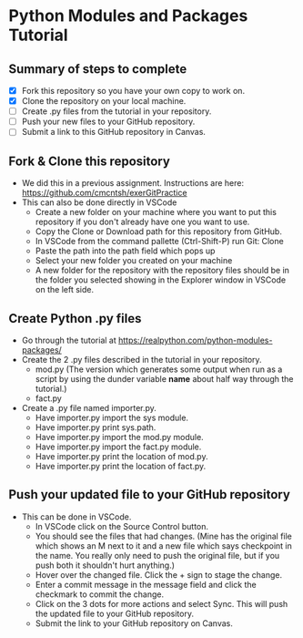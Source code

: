 # Python Modules and Packages Tutorial

## Summary of steps to complete

- [x] Fork this repository so you have your own copy to work on.
- [x] Clone the repository on your local machine. 
- [ ] Create .py files from the tutorial in your repository.
- [ ] Push your new files to your GitHub repository.
- [ ] Submit a link to this GitHub repository in Canvas.

## Fork & Clone this repository

* We did this in a previous assignment. Instructions are here: https://github.com/cmcntsh/exerGitPractice
* This can also be done directly in VSCode
  * Create a new folder on your machine where you want to put this repository if you don't already have one you want to use.
  * Copy the Clone or Download path for this repository from GitHub.
  * In VSCode from the command pallette (Ctrl-Shift-P) run Git: Clone
  * Paste the path into the path field which pops up
  * Select your new folder you created on your machine
  * A new folder for the repository with the repository files should be in the folder you selected showing in the Explorer window in VSCode on the left side.

## Create Python .py files

* Go through the tutorial at https://realpython.com/python-modules-packages/
* Create the 2 .py files described in the tutorial in your repository.
  * mod.py (The version which generates some output when run as a script by using the dunder variable __name__ about half way through the tutorial.)
  * fact.py
* Create a .py file named importer.py.
  * Have importer.py import the sys module.
  * Have importer.py print sys.path.
  * Have importer.py import the mod.py module.
  * Have importer.py import the fact.py module.
  * Have importer.py print the location of mod.py.
  * Have importer.py print the location of fact.py.

## Push your updated file to your GitHub repository

* This can be done in VSCode.
  * In VSCode click on the Source Control button.
  * You should see the files that had changes. (Mine has the original file which shows an M next to it and a new file which says checkpoint in the name. You really only need to push the original file, but if you push both it shouldn't hurt anything.)
  * Hover over the changed file. Click the + sign to stage the change.
  * Enter a commit message in the message field and click the checkmark to commit the change.
  * Click on the 3 dots for more actions and select Sync. This will push the updated file to your GitHub repository.
  * Submit the link to your GitHub repository on Canvas.

